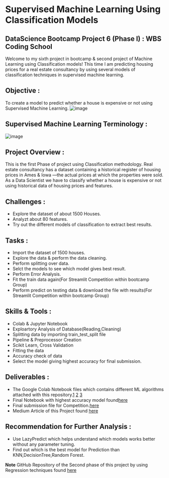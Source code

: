 # Supervised Machine Learning Using Classification Models

## DataScience Bootcamp Project 6 (Phase I) : WBS Coding School
Welcome to my sixth project in bootcamp & second project of Machine Learning using Classification models! This time I am predicting housing prices for a real estate consultancy by using several models of classification techniques in supervised machine learning.

## Objective :
To create a model to predict whether a house is expensive or not using Supervised Machine Learning.
![image](https://github.com/PriyankaSPawar/Data-Science-Supervised_Machine_Learning-Classification_Prediction_of_Housing_Prices/assets/168557945/047c4b7d-f02a-4f7d-99fe-49f0f6b8b064)


## Supervised Machine Learning Terminology :
![image](https://github.com/PriyankaSPawar/Data-Science-Supervised_Machine_Learning-Classification_Prediction_of_Housing_Prices/assets/168557945/922f2d1d-b09e-450b-b956-f5ea67edfa4c)


## Project Overview :
This is the first Phase of project using Classification methodology. Real estate consultancy has a dataset containing a historical register of housing prices in Ames & Iowa —the actual prices at which the properties were sold. As a Data Scientist we have to classify whether a house is expensive or not using historical data of housing prices and features.

## Challenges :
- Explore the dataset of about 1500 Houses.
- Analyzt about 80 features.
- Try out the different models of classification to extract best results.

## Tasks :
- Import the dataset of 1500 houses.
- Explore the data & perform the data cleaning.
- Perform splitting over data.
- Selct the models to see which model gives best result.
- Perform Error Analysis.
- Fit the train data again(For Streamlit Competition within bootcamp Group)
- Perform predict on testing data & download the file with results(For Streamlit Competition within bootcamp Group)

## Skills & Tools :
- Colab & Jupyter Notebook
- Exploartory Analysis of Database(Reading,Cleaning)
- Splitting data by importing train_test_split file
- Pipeline & Preprocessor Creation
- Scikit Learn, Cross Validation
- Fitting the data
- Accuracy check of data
- Select the model giving highest accuracy for final submission.


## Deliverables : 
- The Google Colab Notebook files which contains different ML algorithms attached with this repository.[1](https://github.com/PriyankaSPawar/Data-Science-Supervised_Machine_Learning-Classification_Prediction_of_Housing_Prices/blob/main/I-Housing_Project%20-Using_Decision%20tree_grid.ipynb)
  [2](https://github.com/PriyankaSPawar/Data-Science-Supervised_Machine_Learning-Classification_Prediction_of_Housing_Prices/blob/main/II-Housing_Project-Using_one_hot_encoding.ipynb)
  [3](https://github.com/PriyankaSPawar/Data-Science-Supervised_Machine_Learning-Classification_Prediction_of_Housing_Prices/blob/main/III-Housing_Project-Using_Ordinal_encoding.ipynb)
- Final Notebook with highest accuracy model found[here](https://github.com/PriyankaSPawar/Data-Science-Supervised_Machine_Learning-Classification_Prediction_of_Housing_Prices/blob/main/Final_Housing_Project_File.ipynb)
- Final submission file for Competition.[here](https://github.com/PriyankaSPawar/Data-Science-Supervised_Machine_Learning-Classification_Prediction_of_Housing_Prices/blob/main/Final_submission_Strimlit_Competition.csv)
- Medium Article of this Project found [here]()

## Recommendation for Further Analysis :
- Use LazyPredict which helps understand which models works better without any parameter tuning.
- Find out which is the best model for Prediction than KNN,DecisionTree,Random Forest.

**Note** GitHub Repository of the Second phase of this project by using Regression techniques found [here]()
